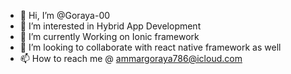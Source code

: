 - 👋 Hi, I’m @Goraya-00
- 👀 I’m interested in Hybrid App Development
- 🌱 I’m currently Working on Ionic framework
- 💞️ I’m looking to collaborate with react native framework as well
- 📫 How to reach me @ ammargoraya786@icloud.com

<!---
Goraya-00/Goraya-00 is a ✨ special ✨ repository because its `README.md` (this file) appears on your GitHub profile.
You can click the Preview link to take a look at your changes.
--->
